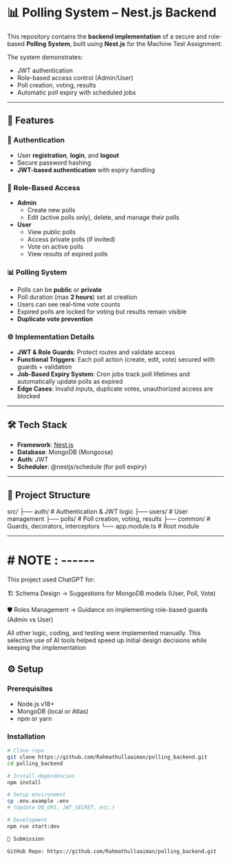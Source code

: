 # 📊 Polling System – Nest.js Backend

This repository contains the **backend implementation** of a secure and role-based **Polling System**, built using **Nest.js** for the Machine Test Assignment.  

The system demonstrates:
- JWT authentication
- Role-based access control (Admin/User)
- Poll creation, voting, results
- Automatic poll expiry with scheduled jobs

---

## 🚀 Features

### 🔑 Authentication
- User **registration**, **login**, and **logout**
- Secure password hashing
- **JWT-based authentication** with expiry handling

### 👥 Role-Based Access
- **Admin**
  - Create new polls
  - Edit (active polls only), delete, and manage their polls
- **User**
  - View public polls
  - Access private polls (if invited)
  - Vote on active polls
  - View results of expired polls

### 📊 Polling System
- Polls can be **public** or **private**
- Poll duration (max **2 hours**) set at creation
- Users can see real-time vote counts
- Expired polls are locked for voting but results remain visible
- **Duplicate vote prevention**

### ⚙️ Implementation Details
- **JWT & Role Guards**: Protect routes and validate access
- **Functional Triggers**: Each poll action (create, edit, vote) secured with guards + validation
- **Job-Based Expiry System**: Cron jobs track poll lifetimes and automatically update polls as expired
- **Edge Cases**: Invalid inputs, duplicate votes, unauthorized access are blocked

---

## 🛠️ Tech Stack
- **Framework**: [Nest.js](https://nestjs.com/)
- **Database**: MongoDB (Mongoose)
- **Auth**: JWT
- **Scheduler**: @nestjs/schedule (for poll expiry)

---

## 📂 Project Structure
src/
├── auth/ # Authentication & JWT logic
├── users/ # User management
├── polls/ # Poll creation, voting, results
├── common/ # Guards, decorators, interceptors
└── app.module.ts # Root module


---

# # NOTE :   ------
 This project used ChatGPT for:

🏗️ Schema Design → Suggestions for MongoDB models (User, Poll, Vote)

🛡️ Roles Management → Guidance on implementing role-based guards (Admin vs User)

All other logic, coding, and testing were implemented manually.
This selective use of AI tools helped speed up initial design decisions while keeping the implementation

## ⚙️ Setup

### Prerequisites
- Node.js v18+
- MongoDB (local or Atlas)
- npm or yarn

### Installation
```bash
# Clone repo
git clone https://github.com/Rahmathullaaiman/polling_backend.git
cd polling_backend

# Install dependencies
npm install

# Setup environment
cp .env.example .env
# (Update DB_URI, JWT_SECRET, etc.)

# Development
npm run start:dev

📩 Submission

GitHub Repo: https://github.com/Rahmathullaaiman/polling_backend.git

